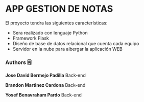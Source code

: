 # APP GESTION DE NOTAS

 El proyecto tendra las siguientes características:

- Sera realizado con lenguaje Python
- Framework Flask
- Diseño de base de datos relacional
que cuenta cada equipo
- Servidor en la nube para albergar la aplicación WEB

### Authors 🗒
**Jose David Bermejo Padilla** Back-end

**Brandon Martinez Cardona** Back-end

**Yosef Benavraham Pardo** Back-end
